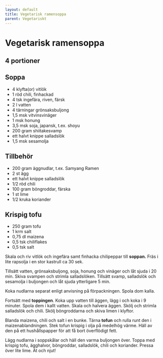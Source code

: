 ```yaml
---
layout: default
title: Vegetarisk ramensoppa
parent: Vegetariskt
---
```

# Vegetarisk ramensoppa

## 4 portioner

## Soppa

-   4 klyfta(or) vitlök
-   1 röd chili, finhackad
-   4 tsk ingefära, riven, färsk
-   2 l vatten
-   4 tärningar grönsaksbuljong
-   1,5 msk vitvinsvinäger
-   1 msk honung
-   3,5 msk soja, japansk, t.ex. shoyu
-   200 gram shiitakesvamp
-   ett halvt knippe salladslök
-   1,5 msk sesamolja

## Tillbehör

-   200 gram äggnudlar, t.ex. Samyang Ramen
-   2 st ägg
-   ett halvt knippe salladslök
-   1/2 röd chili
-   100 gram böngroddar, färska
-   1 st lime
-   1/2 kruka koriander

## Krispig tofu

-   250 gram tofu
-   1 krm salt
-   0,75 dl maizena
-   0,5 tsk chiliflakes
-   0,5 tsk salt

Skala och riv vitlök och ingefära samt finhacka chilipeppar till
**soppan.** Fräs i lite rapsolja i en stor kastrull ca 30 sek.

Tillsätt vatten, grönsaksbuljong, soja, honung och vinäger och låt sjuda i 20 min. Skiva
svampen och strimla salladslöken. Tillsätt svamp, salladslök och sesamolja i buljongen och
låt sjuda ytterligare 5 min.

Koka nudlarna separat enligt anvisning på förpackningen. Spola dom kalla.

Fortsätt med **toppingen**. Koka upp vatten till äggen, lägg i och koka i 9 minuter. Spola
dem i kallt vatten. Skala och halvera äggen. Skölj och strimla salladslök och chili.
Skölj böngroddarna och skiva limen i klyftor.

Blanda maizena, chili och salt i en bunke. Tärna **tofun** och rulla
runt den i maizenablandningen. Stek tofun krispig i olja på medelhög
värme. Häll av den på ett hushållspapper för att få bort överflödigt
fett.

Lägg nudlarna i soppskålar och häll den varma buljongen över. Toppa med
krispig tofu, ägghalvor, böngroddar, salladslök, chili och koriander.
Pressa över lite lime. Ät och njut!


